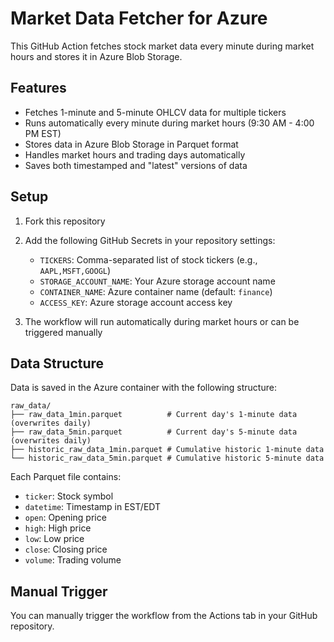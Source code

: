# Market Data Fetcher for Azure

This GitHub Action fetches stock market data every minute during market hours and stores it in Azure Blob Storage.

## Features

- Fetches 1-minute and 5-minute OHLCV data for multiple tickers
- Runs automatically every minute during market hours (9:30 AM - 4:00 PM EST)
- Stores data in Azure Blob Storage in Parquet format
- Handles market hours and trading days automatically
- Saves both timestamped and "latest" versions of data

## Setup

1. Fork this repository

2. Add the following GitHub Secrets in your repository settings:
   - `TICKERS`: Comma-separated list of stock tickers (e.g., `AAPL,MSFT,GOOGL`)
   - `STORAGE_ACCOUNT_NAME`: Your Azure storage account name
   - `CONTAINER_NAME`: Azure container name (default: `finance`)
   - `ACCESS_KEY`: Azure storage account access key

3. The workflow will run automatically during market hours or can be triggered manually

## Data Structure

Data is saved in the Azure container with the following structure:
```
raw_data/
├── raw_data_1min.parquet          # Current day's 1-minute data (overwrites daily)
├── raw_data_5min.parquet          # Current day's 5-minute data (overwrites daily)
├── historic_raw_data_1min.parquet # Cumulative historic 1-minute data
└── historic_raw_data_5min.parquet # Cumulative historic 5-minute data
```

Each Parquet file contains:
- `ticker`: Stock symbol
- `datetime`: Timestamp in EST/EDT
- `open`: Opening price
- `high`: High price
- `low`: Low price
- `close`: Closing price
- `volume`: Trading volume

## Manual Trigger

You can manually trigger the workflow from the Actions tab in your GitHub repository.